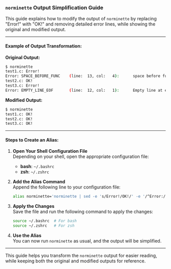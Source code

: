 ### `norminette` Output Simplification Guide

This guide explains how to modify the output of `norminette` by replacing "Error!" with "OK!" and removing detailed error lines, while showing the original and modified output.

---

#### Example of Output Transformation:

**Original Output:**

```bash
$ norminette 
test1.c: Error!
Error: SPACE_BEFORE_FUNC    (line:  13, col:   4):      space before function name
test2.c: OK!
test3.c: Error!
Error: EMPTY_LINE_EOF       (line:  12, col:   1):      Empty line at end of file
```

**Modified Output:**

```bash
$ norminette 
test1.c: OK!
test2.c: OK!
test3.c: OK!
```

---

#### Steps to Create an Alias:

1. **Open Your Shell Configuration File**  
   Depending on your shell, open the appropriate configuration file:
   - **bash**: `~/.bashrc`
   - **zsh**: `~/.zshrc`

2. **Add the Alias Command**  
   Append the following line to your configuration file:

   ```bash
   alias norminette='norminette | sed -e 's/Error!/OK!/' -e '/^Error:/d''
   ```

3. **Apply the Changes**  
   Save the file and run the following command to apply the changes:

   ```bash
   source ~/.bashrc  # For bash
   source ~/.zshrc   # For zsh
   ```

4. **Use the Alias**  
   You can now run `norminette` as usual, and the output will be simplified.

---

This guide helps you transform the `norminette` output for easier reading, while keeping both the original and modified outputs for reference.